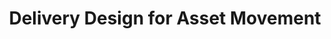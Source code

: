 ---
displayOrder: 9
projectType: 'design'
title: 'Delivery Design for Asset Movement'
description: ''
thumb: 'towfiqu-barbhuiya-nApaSgkzaxg-unsplash.jpg'
hero:
  file: 'towfiqu-barbhuiya-nApaSgkzaxg-unsplash.jpg'
  alt: 'Close up of a man at desk'
heroOrientation: 'vertical'
color: '#F8961E'
sections:
  # need title break
  - type: 'title-break'
    subtitle: 'My Work'
    description:
      - 'Thoroughly understand our target audience of financial advisors to gain insights into their needs, preferences, and pain points. This user-centered approach formed the foundation of our design strategy.'
      - 'Iterating wireframes frequently to improve complex journeys. These wireframes were invaluable in refining our ideas and gaining early feedback from stakeholders. Wireframes were essential to communicate between stakeholders, designers, and development teams.'
      - 'Introduced new communication methods with developers, product managers, and other stakeholders to ensure that our design teams voices were working efficiently. We followed best practices to ensure that the platform was rolled systematically'
---